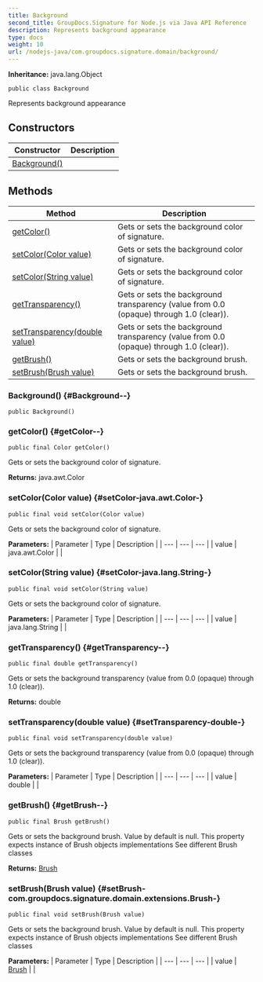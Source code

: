 ```yaml
---
title: Background
second_title: GroupDocs.Signature for Node.js via Java API Reference
description: Represents background appearance
type: docs
weight: 10
url: /nodejs-java/com.groupdocs.signature.domain/background/
---
```

**Inheritance:**
java.lang.Object
```
public class Background
```

Represents background appearance
## Constructors

| Constructor | Description |
| --- | --- |
| [Background()](#Background--) |  |
## Methods

| Method | Description |
| --- | --- |
| [getColor()](#getColor--) | Gets or sets the background color of signature. |
| [setColor(Color value)](#setColor-java.awt.Color-) | Gets or sets the background color of signature. |
| [setColor(String value)](#setColor-java.lang.String-) | Gets or sets the background color of signature. |
| [getTransparency()](#getTransparency--) | Gets or sets the background transparency (value from 0.0 (opaque) through 1.0 (clear)). |
| [setTransparency(double value)](#setTransparency-double-) | Gets or sets the background transparency (value from 0.0 (opaque) through 1.0 (clear)). |
| [getBrush()](#getBrush--) | Gets or sets the background brush. |
| [setBrush(Brush value)](#setBrush-com.groupdocs.signature.domain.extensions.Brush-) | Gets or sets the background brush. |
### Background() {#Background--}
```
public Background()
```


### getColor() {#getColor--}
```
public final Color getColor()
```


Gets or sets the background color of signature.

**Returns:**
java.awt.Color
### setColor(Color value) {#setColor-java.awt.Color-}
```
public final void setColor(Color value)
```


Gets or sets the background color of signature.

**Parameters:**
| Parameter | Type | Description |
| --- | --- | --- |
| value | java.awt.Color |  |

### setColor(String value) {#setColor-java.lang.String-}
```
public final void setColor(String value)
```


Gets or sets the background color of signature.

**Parameters:**
| Parameter | Type | Description |
| --- | --- | --- |
| value | java.lang.String |  |

### getTransparency() {#getTransparency--}
```
public final double getTransparency()
```


Gets or sets the background transparency (value from 0.0 (opaque) through 1.0 (clear)).

**Returns:**
double
### setTransparency(double value) {#setTransparency-double-}
```
public final void setTransparency(double value)
```


Gets or sets the background transparency (value from 0.0 (opaque) through 1.0 (clear)).

**Parameters:**
| Parameter | Type | Description |
| --- | --- | --- |
| value | double |  |

### getBrush() {#getBrush--}
```
public final Brush getBrush()
```


Gets or sets the background brush. Value by default is null. This property expects instance of Brush objects implementations See different Brush classes

**Returns:**
[Brush](../../com.groupdocs.signature.domain.extensions/brush)
### setBrush(Brush value) {#setBrush-com.groupdocs.signature.domain.extensions.Brush-}
```
public final void setBrush(Brush value)
```


Gets or sets the background brush. Value by default is null. This property expects instance of Brush objects implementations See different Brush classes

**Parameters:**
| Parameter | Type | Description |
| --- | --- | --- |
| value | [Brush](../../com.groupdocs.signature.domain.extensions/brush) |  |

